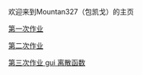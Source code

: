 欢迎来到Mountan327（包凯戈）的主页

[第一次作业](https://github.com/Mountan327/Mountan327.github.io/blob/main/main.py/)

[第二次作业](https://github.com/Mountan327/Mountan327.github.io/blob/main/test.py/)

[第三次作业 gui 离散函数](https://github.com/Mountan327/Mountan327.github.io/blob/main/guitest.py/)

